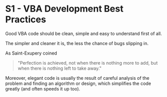 
<!-- https://www.spreadsheet1.com/vba-development-best-practices.htm -->

# S1 - VBA Development Best Practices

Good VBA code should be clean, simple and easy to understand first of all.

The simpler and cleaner it is, the less the chance of bugs slipping in.

As Saint-Exupery coined

> "Perfection is achieved, not when there is nothing more to add, but when there is nothing left to take away."

Moreover, elegant code is usually the result of careful analysis of the problem and finding an algorithm or design,
which simplifies the code greatly (and often speeds it up too).

<!-- https://www.spreadsheet1.com/vba-expert.html -->
